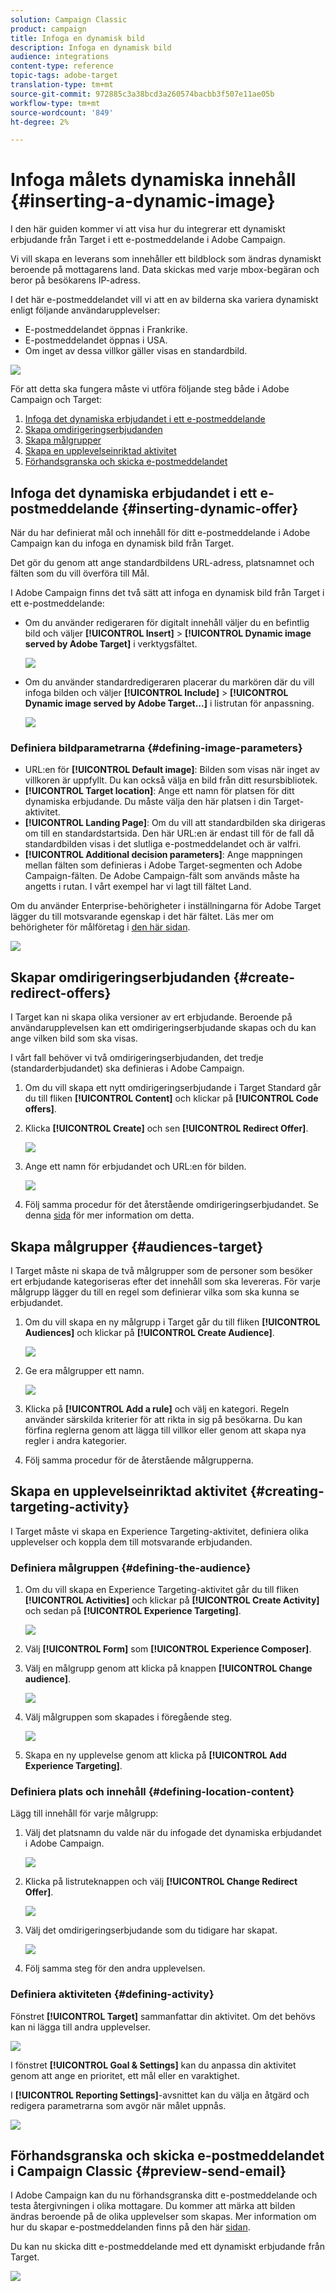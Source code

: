 ```yaml
---
solution: Campaign Classic
product: campaign
title: Infoga en dynamisk bild
description: Infoga en dynamisk bild
audience: integrations
content-type: reference
topic-tags: adobe-target
translation-type: tm+mt
source-git-commit: 972885c3a38bcd3a260574bacbb3f507e11ae05b
workflow-type: tm+mt
source-wordcount: '849'
ht-degree: 2%

---
```



# Infoga målets dynamiska innehåll {#inserting-a-dynamic-image}

I den här guiden kommer vi att visa hur du integrerar ett dynamiskt erbjudande från Target i ett e-postmeddelande i Adobe Campaign.

Vi vill skapa en leverans som innehåller ett bildblock som ändras dynamiskt beroende på mottagarens land. Data skickas med varje mbox-begäran och beror på besökarens IP-adress.

I det här e-postmeddelandet vill vi att en av bilderna ska variera dynamiskt enligt följande användarupplevelser:

* E-postmeddelandet öppnas i Frankrike.
* E-postmeddelandet öppnas i USA.
* Om inget av dessa villkor gäller visas en standardbild.

![](assets/target_4.png)

För att detta ska fungera måste vi utföra följande steg både i Adobe Campaign och Target:

1. [Infoga det dynamiska erbjudandet i ett e-postmeddelande](../../integrations/using/inserting-a-dynamic-image.md#inserting-dynamic-offer)
1. [Skapa omdirigeringserbjudanden](../../integrations/using/inserting-a-dynamic-image.md#create-redirect-offers)
1. [Skapa målgrupper](../../integrations/using/inserting-a-dynamic-image.md#audiences-target)
1. [Skapa en upplevelseinriktad aktivitet](../../integrations/using/inserting-a-dynamic-image.md#creating-targeting-activity)
1. [Förhandsgranska och skicka e-postmeddelandet](../../integrations/using/inserting-a-dynamic-image.md#preview-send-email)

## Infoga det dynamiska erbjudandet i ett e-postmeddelande {#inserting-dynamic-offer}

När du har definierat mål och innehåll för ditt e-postmeddelande i Adobe Campaign kan du infoga en dynamisk bild från Target.

Det gör du genom att ange standardbildens URL-adress, platsnamnet och fälten som du vill överföra till Mål.

I Adobe Campaign finns det två sätt att infoga en dynamisk bild från Target i ett e-postmeddelande:

* Om du använder redigeraren för digitalt innehåll väljer du en befintlig bild och väljer **[!UICONTROL Insert]** > **[!UICONTROL Dynamic image served by Adobe Target]** i verktygsfältet.

   ![](assets/target_5.png)

* Om du använder standardredigeraren placerar du markören där du vill infoga bilden och väljer **[!UICONTROL Include]** > **[!UICONTROL Dynamic image served by Adobe Target...]** i listrutan för anpassning.

   ![](assets/target_12.png)

### Definiera bildparametrarna {#defining-image-parameters}

* URL:en för **[!UICONTROL Default image]**: Bilden som visas när inget av villkoren är uppfyllt. Du kan också välja en bild från ditt resursbibliotek.
* **[!UICONTROL Target location]**: Ange ett namn för platsen för ditt dynamiska erbjudande. Du måste välja den här platsen i din Target-aktivitet.
* **[!UICONTROL Landing Page]**: Om du vill att standardbilden ska dirigeras om till en standardstartsida. Den här URL:en är endast till för de fall då standardbilden visas i det slutliga e-postmeddelandet och är valfri.
* **[!UICONTROL Additional decision parameters]**: Ange mappningen mellan fälten som definieras i Adobe Target-segmenten och Adobe Campaign-fälten. De Adobe Campaign-fält som används måste ha angetts i rutan. I vårt exempel har vi lagt till fältet Land.

Om du använder Enterprise-behörigheter i inställningarna för Adobe Target lägger du till motsvarande egenskap i det här fältet. Läs mer om behörigheter för målföretag i [den här sidan](https://docs.adobe.com/content/help/en/target/using/administer/manage-users/enterprise/properties-overview.html).

![](assets/target_13.png)

## Skapar omdirigeringserbjudanden {#create-redirect-offers}

I Target kan ni skapa olika versioner av ert erbjudande. Beroende på användarupplevelsen kan ett omdirigeringserbjudande skapas och du kan ange vilken bild som ska visas.

I vårt fall behöver vi två omdirigeringserbjudanden, det tredje (standarderbjudandet) ska definieras i Adobe Campaign.

1. Om du vill skapa ett nytt omdirigeringserbjudande i Target Standard går du till fliken **[!UICONTROL Content]** och klickar på **[!UICONTROL Code offers]**.

1. Klicka **[!UICONTROL Create]** och sen **[!UICONTROL Redirect Offer]**.

   ![](assets/target_9.png)

1. Ange ett namn för erbjudandet och URL:en för bilden.

   ![](assets/target_6.png)

1. Följ samma procedur för det återstående omdirigeringserbjudandet. Se denna [sida](https://docs.adobe.com/help/en/target/using/experiences/offers/offer-redirect.html) för mer information om detta.

## Skapa målgrupper {#audiences-target}

I Target måste ni skapa de två målgrupper som de personer som besöker ert erbjudande kategoriseras efter det innehåll som ska levereras. För varje målgrupp lägger du till en regel som definierar vilka som ska kunna se erbjudandet.

1. Om du vill skapa en ny målgrupp i Target går du till fliken **[!UICONTROL Audiences]** och klickar på **[!UICONTROL Create Audience]**.

   ![](assets/audiences_1.png)

1. Ge era målgrupper ett namn.

   ![](assets/audiences_2.png)

1. Klicka på **[!UICONTROL Add a rule]** och välj en kategori. Regeln använder särskilda kriterier för att rikta in sig på besökarna. Du kan förfina reglerna genom att lägga till villkor eller genom att skapa nya regler i andra kategorier.

1. Följ samma procedur för de återstående målgrupperna.

## Skapa en upplevelseinriktad aktivitet {#creating-targeting-activity}

I Target måste vi skapa en Experience Targeting-aktivitet, definiera olika upplevelser och koppla dem till motsvarande erbjudanden.

### Definiera målgruppen {#defining-the-audience}

1. Om du vill skapa en Experience Targeting-aktivitet går du till fliken **[!UICONTROL Activities]** och klickar på **[!UICONTROL Create Activity]** och sedan på **[!UICONTROL Experience Targeting]**.

   ![](assets/target_10.png)

1. Välj **[!UICONTROL Form]** som **[!UICONTROL Experience Composer]**.

1. Välj en målgrupp genom att klicka på knappen **[!UICONTROL Change audience]**.

   ![](assets/target_10_2.png)

1. Välj målgruppen som skapades i föregående steg.

   ![](assets/target_10_3.png)

1. Skapa en ny upplevelse genom att klicka på **[!UICONTROL Add Experience Targeting]**.

### Definiera plats och innehåll {#defining-location-content}

Lägg till innehåll för varje målgrupp:

1. Välj det platsnamn du valde när du infogade det dynamiska erbjudandet i Adobe Campaign.

   ![](assets/target_15.png)

1. Klicka på listruteknappen och välj **[!UICONTROL Change Redirect Offer]**.

   ![](assets/target_content.png)

1. Välj det omdirigeringserbjudande som du tidigare har skapat.

   ![](assets/target_content_2.png)

1. Följ samma steg för den andra upplevelsen.

### Definiera aktiviteten {#defining-activity}

Fönstret **[!UICONTROL Target]** sammanfattar din aktivitet. Om det behövs kan ni lägga till andra upplevelser.

![](assets/target_experience.png)

I fönstret **[!UICONTROL Goal & Settings]** kan du anpassa din aktivitet genom att ange en prioritet, ett mål eller en varaktighet.

I **[!UICONTROL Reporting Settings]**-avsnittet kan du välja en åtgärd och redigera parametrarna som avgör när målet uppnås.

![](assets/target_experience_2.png)

## Förhandsgranska och skicka e-postmeddelandet i Campaign Classic {#preview-send-email}

I Adobe Campaign kan du nu förhandsgranska ditt e-postmeddelande och testa återgivningen i olika mottagare. Du kommer att märka att bilden ändras beroende på de olika upplevelser som skapas. Mer information om hur du skapar e-postmeddelanden finns på den här [sidan](../../delivery/using/defining-the-email-content.md).

Du kan nu skicka ditt e-postmeddelande med ett dynamiskt erbjudande från Target.

![](assets/target_20.png)
